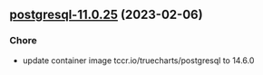 

## [postgresql-11.0.25](https://github.com/truecharts/charts/compare/postgresql-11.0.24...postgresql-11.0.25) (2023-02-06)

### Chore

- update container image tccr.io/truecharts/postgresql to 14.6.0
  
  